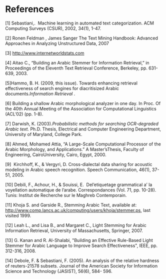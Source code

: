 References
==========

[1] Sebastiani,.  Machine learning in automated text categorization. ACM
Computing Surveys (CSUR), 2002, 34(1), 1-47.

[2] Ronen Feldman , James Sanger The Text Mining Handbook: Advanced
Approaches in Analyzing Unstructured Data, 2007

[3] http://www.internetworldstats.com

[4] Aitao C., “Building an Arabic Stemmer for Information Retrieval,” in
Proceedings of the Eleventh Text Retrieval Conference, Berkeley, pp.
631-639, 2003.

[5]Hammo, B. H. (2009, this issue). Towards enhancing retrieval
effectiveness of search engines for diacritisized Arabic
documents.*Information Retrieval* .

[6] Building a shallow Arabic morphological analyzer in one day. In
Proc. Of the 40th Annual Meeting of the Association for Computational
Linguistics (ACL’02) (pp. 1-8).

[7] Darwish, K. (2003).*Probabilistic methods for searching OCR-degraded
Arabic text.* Ph.D. Thesis, Electrical and Computer Engineering
Department, University of Maryland, College Park.

[8] Ahmed, Mohamed Attia, “A Large-Scale Computational Processor of the
Arabic Morphology, and Applications.” A Master’sThesis, Faculty of
Engineering, CairoUniversity, Cairo, Egypt, 2000.

[9]  Kirchhoff, K., & Vergyri, D. Cross-dialectal data sharing for
acoustic modeling in Arabic speech recognition. Speech Communication,
46(1), 37-51, 2005.

[10] Debili, F., Achour, H., & Souissi, E.  Del’etiquetage grammatical
a’ la voyellation automatique de l’arabe. Correspondances (Vol. 71, pp.
10-28). Tunis: Institut de Recherche sur le Maghreb Contemporain.

[11] Khoja S. and Garside R., Stemming Arabic Text, available at:
http://www.comp.lancs.ac.uk/computing/users/khoja/stemmer.ps, last
visited 1999.

[12] Leah L., and Lisa B., and Margaret C., Light Stemming for Arabic
Information Retrieval, University of Massachusetts, Springer, 2007.

[13] G. Kanan and R. Al-Shalabi, "Building an Effective Rule-Based Light
Stemmer for Arabic Language to Improve Search Effectiveness", IEEE, pp.
312-316, 2008.

[14] Debole, F. & Sebastiani, F. (2005). An analysis of the relative
hardness of reuters-21578 subsets. Journal of the American Society for
Information Science and Technology (JASIST), 56(6), 584- 596.


